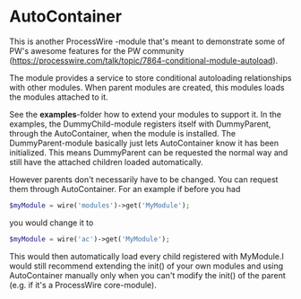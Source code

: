 AutoContainer
=============

This is another ProcessWire -module that's meant to demonstrate some of PW's awesome features for the PW community
(https://processwire.com/talk/topic/7864-conditional-module-autoload).

The module provides a service to store conditional autoloading relationships with other modules. When parent modules are created, this modules loads the modules attached to it.

See the **examples**-folder how to extend your modules to support it. In the examples, the DummyChild-module registers itself with DummyParent, through the AutoContainer, when the module is installed. The DummyParent-module basically just lets AutoContainer know it has been initialized. This means DummyParent can be requested the normal way and still have the attached children loaded automatically.

However parents don't necessarily have to be changed. You can request them through AutoContainer. For an example if before you had

```php
$myModule = wire('modules')->get('MyModule');
```

you would change it to 

```php
$myModule = wire('ac')->get('MyModule');
```

This would then automatically load every child registered with MyModule.I would still recommend extending the init() of your own modules and using AutoContainer manually only when you can't modify the init() of the parent (e.g. if it's a ProcessWire core-module).
